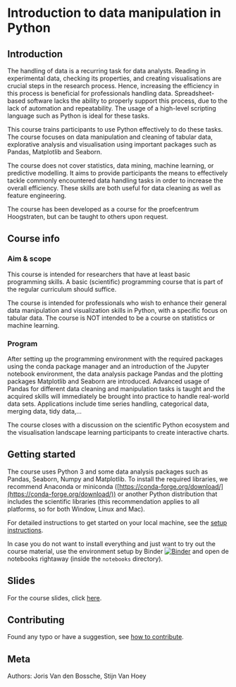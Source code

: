 # Introduction to data manipulation in Python

## Introduction

The handling of data is a recurring task for data analysts. Reading in experimental data, checking its properties,
and creating visualisations are crucial steps in the research process. Hence, increasing the efficiency in this process is beneficial for professionals
handling data. Spreadsheet-based software lacks the ability to properly support this process, due to the lack of automation and repeatability.
The usage of a high-level scripting language such as Python is ideal for these tasks.

This course trains participants to use Python effectively to do these tasks. The course focuses on data manipulation and cleaning of tabular data,
explorative analysis and visualisation using important packages such as Pandas, Matplotlib and Seaborn.

The course does not cover statistics, data mining, machine learning, or predictive modelling. It aims to provide participants the means to effectively
tackle commonly encountered data handling tasks in order to increase the overall efficiency. These skills are both useful for data cleaning as well as
feature engineering.

The course has been developed as a course for the proefcentrum Hoogstraten, but can be taught to others upon request.

## Course info

### Aim & scope

This course is intended for researchers that have at least basic programming skills. A basic (scientific) programming course that is part of the regular curriculum should suffice.

The course is intended for professionals who wish to enhance their general data manipulation and visualization skills in Python, with a specific focus on tabular data. The course is NOT intended to be a course on statistics or machine learning.

### Program

After setting up the programming environment with the required packages using the conda package manager and an introduction of the Jupyter notebook environment, the data analysis package Pandas and the plotting packages Matplotlib and Seaborn are introduced. Advanced usage of Pandas
for different data cleaning and manipulation tasks is taught and the acquired skills will immediately be brought into practice to handle real-world
data sets. Applications include time series handling, categorical data, merging data, tidy data,...

The course closes with a discussion on the scientific Python ecosystem and the visualisation landscape learning
participants to create interactive charts.

## Getting started

The course uses Python 3 and some data analysis packages such as Pandas, Seaborn, Numpy and Matplotlib. To install the required libraries, we recommend Anaconda or miniconda ([https://conda-forge.org/download/](https://conda-forge.org/download/)) or another Python distribution that includes the scientific libraries (this recommendation applies to all platforms, so for both Window, Linux and Mac).

For detailed instructions to get started on your local machine, see the [setup instructions](./setup.html).

In case you do not want to install everything and just want to try out the course material, use the environment setup by
Binder [![Binder](https://mybinder.org/badge_logo.svg)](https://mybinder.org/v2/gh/plovercode/proefcentrum-python-data/HEAD) and open de notebooks
rightaway (inside the `notebooks` directory).

## Slides

For the course slides, click [here](https://plovercode.github.io/proefcentrum-python-data/slides.html).

## Contributing

Found any typo or have a suggestion, see [how to contribute](./contributing.html).

## Meta

Authors: Joris Van den Bossche, Stijn Van Hoey
